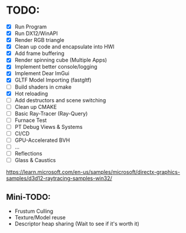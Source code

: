 # TODO:

- [x] Run Program  
- [x] Run DX12/WinAPI
- [x] Render RGB triangle
- [x] Clean up code and encapsulate into HWI
- [x] Add frame buffering
- [x] Render spinning cube (Multiple Apps)
- [x] Implement better console/logging
- [x] Implement Dear ImGui
- [x] GLTF Model Importing (fastgltf)
- [ ] Build shaders in cmake
- [x] Hot reloading
- [ ] Add destructors and scene switching
- [ ] Clean up CMAKE
- [ ] Basic Ray-Tracer (Ray-Query)
- [ ] Furnace Test
- [ ] PT Debug Views & Systems
- [ ] CI/CD
- [ ] GPU-Accelerated BVH
- [ ] ...
- [ ] Reflections
- [ ] Glass & Caustics

https://learn.microsoft.com/en-us/samples/microsoft/directx-graphics-samples/d3d12-raytracing-samples-win32/

## Mini-TODO:

- Frustum Culling
- Texture/Model reuse
- Descriptor heap sharing (Wait to see if it's worth it)
